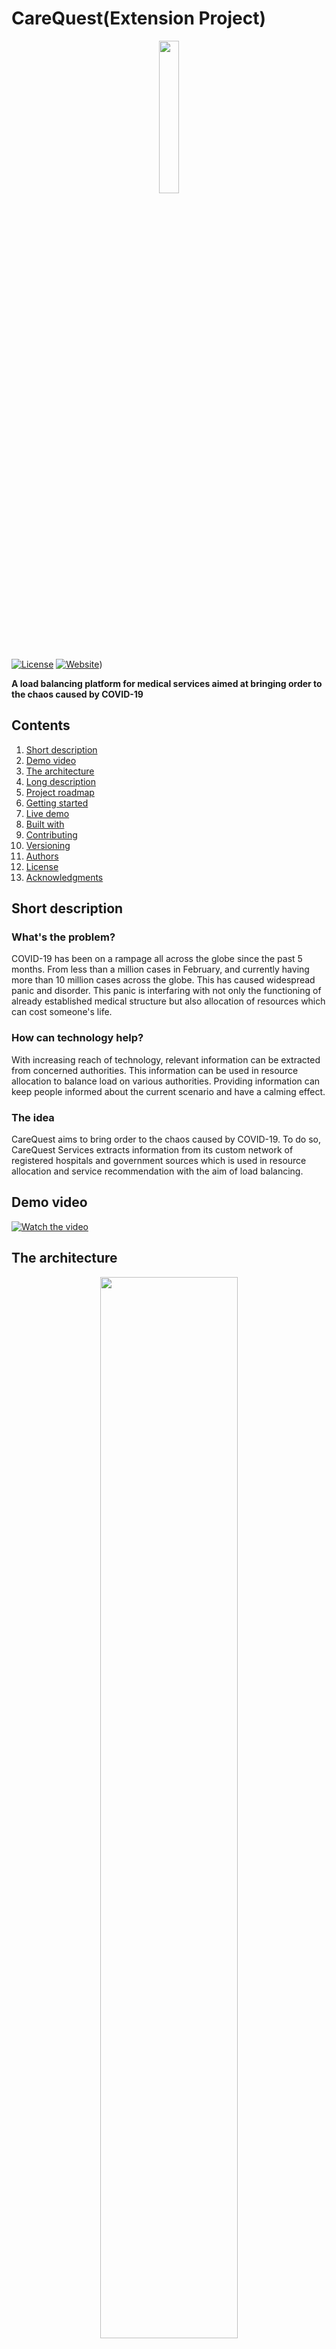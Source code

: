 # CareQuest(Extension Project)

<p align="center"><img src="https://github.com/pjflux2001/CareQuest/blob/master/public/Logo.png" width = "25%" height = "25%"></p>

[![License](https://img.shields.io/badge/License-Apache2-red.svg)](https://www.apache.org/licenses/LICENSE-2.0) [![Website](https://img.shields.io/badge/View-Website-blue)](https://maps-bitsian.herokuapp.com/))

<strong>A load balancing platform for medical services aimed at bringing order to the chaos caused by COVID-19</strong>

## Contents

1. [Short description](#short-description)
1. [Demo video](#demo-video)
1. [The architecture](#the-architecture)
1. [Long description](#long-description)
1. [Project roadmap](#project-roadmap)
1. [Getting started](#getting-started)
1. [Live demo](#live-demo)
1. [Built with](#built-with)
1. [Contributing](#contributing)
1. [Versioning](#versioning)
1. [Authors](#authors)
1. [License](#license)
1. [Acknowledgments](#acknowledgments)

## Short description

### What's the problem?

COVID-19 has been on a rampage all across the globe since the past 5 months. From less than a million cases in February, and currently having more than 10 million cases across the globe. This has caused widespread panic and disorder. This panic is interfaring with not only the functioning of already established medical structure but also allocation of resources which can cost someone's life.

### How can technology help?

With increasing reach of technology, relevant information can be extracted from concerned authorities. This information can be used in resource allocation to balance load on various authorities. Providing information can keep people informed about the current scenario and have a calming effect.

### The idea

CareQuest aims to bring order to the chaos caused by COVID-19. To do so, CareQuest Services extracts information from its custom network of registered hospitals and government sources which is used in resource allocation and service recommendation with the aim of load balancing.

## Demo video

[![Watch the video](https://github.com/pjflux2001/CareQuest/blob/master/public/Logo%20+%20play.png?raw=true)](https://www.youtube.com/watch?v=ccuXdGwbqF0)

## The architecture

<p align="center"><img src="https://github.com/pjflux2001/CareQuest/blob/master/public/architecture.png?raw=true" width = "66%" height = "66%"></p>

1. PushBot generates regular updates (new beds in hospitals, new plasma patients/donors, stat updates) to the user and pushes them as notification
2. IBM Watson provides assitance to the user as CareBot as it helps him/her guide through different features and functionalities 
3. User accesses the domain using Heroku services
4. Heroku executes nodeJS to render the website
5. Server requests SendGrid to send mail after either of the plamsa forms is submitted
6. SendGrid sends mail to user that contains form data
7. Server sends requests to Firebase
8. Firebase Authentication manages user login, register, and verification services
9. Firebase sends all id card images to its Firebase Storage / Bucket 
10. ID card image is then sent to Tesseract for OCR processing
11. Firebase registers all variables related to hospital and user and stores them in Firebase Realtime Database
12. HERE Map API (Track-a-Bed) sends hospital data to Firebase Realtime Database to link with user data
13. mongoDB sends all hospital data from its collection to HERE Map APIs to be displayed under Track-a-Bed

## Long description

[More detail is available here](DESCRIPTION.md)

## Project roadmap

<p align="center"><img src="https://github.com/pjflux2001/CareQuest/blob/master/public/CareQuest%20Roadmap.png"></p>

## Getting started

These instructions will get you a copy of the project up and running on your local machine for development and testing purposes.

### Ways to host the project on localhost :

Step 1 : Download and Install NodeJS and NPM packages from nodejs.org, or just use the following commands in your terminal window :
        
                        sudo apt-get install nodejs
                        sudo apt-get install npm

Step 2 : Install the http-server package from npm. Use the following command in your command prompt or terminal window :
       
                        npm install -g http-server

Step 3 : Navigate to the project directory using the command line interface and use :
                
                        node app.js

Step 4 : Now, open your browser and navigate to http://localhost:31000/ to access the project.
        

## Live demo

You can find a running system to test at [maps-bitsian.herokuapp.com/](https://maps-bitsian.herokuapp.com/)

## Built with

* [IBM Watson](https://www.ibm.com/in-en/watson) - Chat Assistant : CareBot
* [HERE Maps API](https://developer.here.com/) - HERE Map API for Track-a-Bed
* [Firebase](https://firebase.google.com/) - Database and Storage Used for Plasma Bank
* [nodeJS](https://nodejs.org/en/) - Server Runtime Environment
* [Github](https://github.com/) - Version control
* [Heroku](https://www.heroku.com/) - Cloud Hosting Service
* [jQuery](https://jquery.com/) - JavaScript Library for handling AJAX
* [mongoDB](https://www.mongodb.com/) - NoSQL Database to handle data for Track-a-Bed
* [Tesseract](https://tesseract.projectnaptha.com/) - OCR system for CareNet
* [PushBot](https://pushbots.com/) - Notifications
* [SendGrid](https://sendgrid.com/) - Mailing Service
* [AOS](https://michalsnik.github.io/aos/) - Animation for landing and Plasma Bank pages
* [Bootstrap](https://getbootstrap.com/) - Frontend components
* [Semantic UI](https://semantic-ui.com/) - UI/UX Design


## Contributing

Please read [here](CONTRIBUTING.md) for details on our code of conduct, and the process for submitting pull requests to us.

## Versioning

We use [github](https://github.com/) for versioning. Versions will be made available as [tags on this repository](https://github.com/your/project/tags).

## Authors

* **Prashant Jha** - *Backend* - [pjflux2001](https://github.com/pjflux2001)
* **Sudhanshu Mohan Kashyap** - *Backend And Frontend* - [mightyjoe781](https://github.com/mightyjoe781)
* **Umang Barthwal** - *Backend And Frontend* - [barthwalumang](https://github.com/barthwalumang)

## License

This project is licensed under the Apache 2 License - see the [LICENSE](LICENSE) file for details

## Acknowledgments

* Based on [Billie Thompson's README template](https://gist.github.com/PurpleBooth/109311bb0361f32d87a2).
